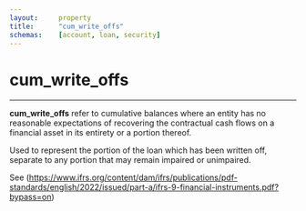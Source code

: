 ```yaml
---
layout:     property
title:      "cum_write_offs"
schemas:    [account, loan, security]
---
```


# cum_write_offs

---

**cum_write_offs** refer to cumulative balances where an entity has no reasonable expectations of recovering the contractual cash flows on a financial asset in its entirety or a portion thereof.

Used to represent the portion of the loan which has been written off, separate to any portion that may remain impaired or unimpaired.

See (https://www.ifrs.org/content/dam/ifrs/publications/pdf-standards/english/2022/issued/part-a/ifrs-9-financial-instruments.pdf?bypass=on)

